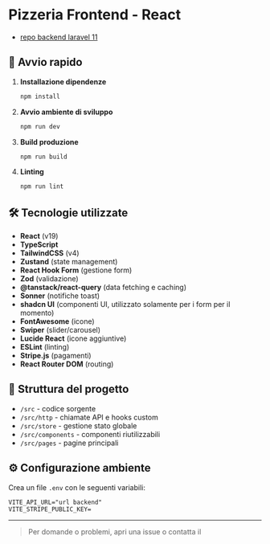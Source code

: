 # Pizzeria Frontend - React

- [repo backend laravel 11](https://github.com/Francescodc92/pizzeria-backend-laravel-11)

## 🚀 Avvio rapido

1. **Installazione dipendenze**
   ```bash
   npm install
   ```
2. **Avvio ambiente di sviluppo**
   ```bash
   npm run dev
   ```
3. **Build produzione**
   ```bash
   npm run build
   ```
4. **Linting**
   ```bash
   npm run lint
   ```

## 🛠️ Tecnologie utilizzate

- **React** (v19)
- **TypeScript**
- **TailwindCSS** (v4)
- **Zustand** (state management)
- **React Hook Form** (gestione form)
- **Zod** (validazione)
- **@tanstack/react-query** (data fetching e caching)
- **Sonner** (notifiche toast)
- **shadcn UI** (componenti UI, utilizzato solamente per i form per il momento)
- **FontAwesome** (icone)
- **Swiper** (slider/carousel)
- **Lucide React** (icone aggiuntive)
- **ESLint** (linting)
- **Stripe.js** (pagamenti)
- **React Router DOM** (routing)

## 📁 Struttura del progetto

- `/src` - codice sorgente
- `/src/http` - chiamate API e hooks custom
- `/src/store` - gestione stato globale
- `/src/components` - componenti riutilizzabili
- `/src/pages` - pagine principali

## ⚙️ Configurazione ambiente

Crea un file `.env` con le seguenti variabili:
```
VITE_API_URL="url backend"
VITE_STRIPE_PUBLIC_KEY=
```

---

> Per domande o problemi, apri una issue o contatta il
